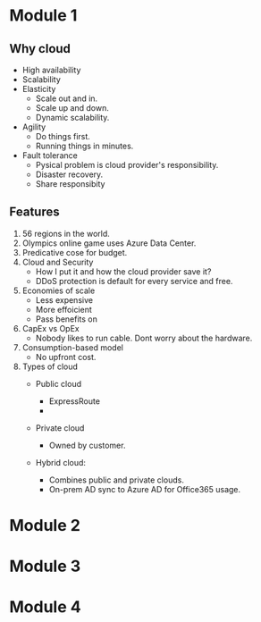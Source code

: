 # Module 1

## Why cloud

- High availability
- Scalability
- Elasticity
  - Scale out and in.
  - Scale up and down.
  - Dynamic scalability.
- Agility
  - Do things first.
  - Running things in minutes.
- Fault tolerance
  - Pysical problem is cloud provider's responsibility.
  - Disaster recovery.
  - Share responsibity

## Features

1. 56 regions in the world.
2. Olympics online game uses Azure Data Center.
3. Predicative cose for budget.
4. Cloud and Security
   - How I put it and how the cloud provider save it?
   - DDoS protection is default for every service and free.
5. Economies of scale
   - Less expensive
   - More effoicient
   - Pass benefits on
6. CapEx vs OpEx
   - Nobody likes to run cable. Dont worry about the hardware.
7. Consumption-based model
   - No upfront cost.
8. Types of cloud
   - Public cloud
     - ExpressRoute
     - 
   - Private cloud
     - Owned by customer.

   - Hybrid cloud:
     - Combines public and private clouds.
     - On-prem AD sync to Azure AD for Office365 usage.


# Module 2

# Module 3

# Module 4